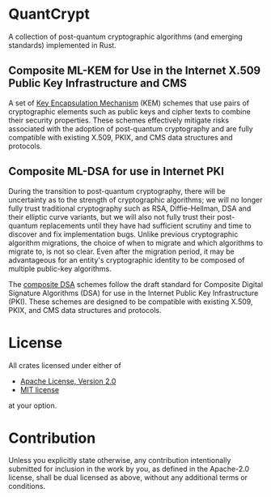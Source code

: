 # QuantCrypt

A collection of post-quantum cryptographic algorithms (and emerging standards) implemented in Rust.

## Composite ML-KEM for Use in the Internet X.509 Public Key Infrastructure and CMS

A set of [Key Encapsulation Mechanism](https://lamps-wg.github.io/draft-composite-kem/draft-ietf-lamps-pq-composite-kem.html) (KEM) schemes that use pairs of cryptographic elements such as public keys and cipher texts to combine their security properties. These schemes effectively mitigate risks associated with the adoption of post-quantum cryptography and are fully compatible with existing X.509, PKIX, and CMS data structures and protocols.

## Composite ML-DSA for use in Internet PKI

During the transition to post-quantum cryptography, there will be uncertainty as to the strength of cryptographic algorithms; we will no longer fully trust traditional cryptography such as RSA, Diffie-Hellman, DSA and their elliptic curve variants, but we will also not fully trust their post-quantum replacements until they have had sufficient scrutiny and time to discover and fix implementation bugs. Unlike previous cryptographic algorithm migrations, the choice of when to migrate and which algorithms to migrate to, is not so clear. Even after the migration period, it may be advantageous for an entity's cryptographic identity to be composed of multiple public-key algorithms.

The [composite DSA](https://www.ietf.org/archive/id/draft-ounsworth-pq-composite-sigs-13.html#RFC8017) schemes follow the draft standard for Composite Digital Signature Algorithms (DSA) for use in the Internet Public Key Infrastructure (PKI). These schemes are designed to be compatible with existing X.509, PKIX, and CMS data structures and protocols.

# License

All crates licensed under either of
- [Apache License, Version 2.0](http://www.apache.org/licenses/LICENSE-2.0)
- [MIT license](http://opensource.org/licenses/MIT)

at your option.

# Contribution

Unless you explicitly state otherwise, any contribution intentionally submitted for inclusion in the work by you, as defined in the Apache-2.0 license, shall be dual licensed as above, without any additional terms or conditions.

